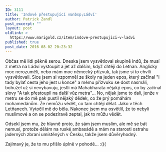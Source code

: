 ```yaml
---
ID: 3111
title: 'Indové přestupující v&nbsp;Ládví'
author: Patrick Zandl
post_excerpt: ""
layout: post
oldlink: >
  https://www.marigold.cz/item/indove-prestupujici-v-ladvi
published: true
post_date: 2016-08-02 20:23:32
---
```

Občas mě lidi pěkně serou. Dneska jsem vysvětloval skupině indů, že musí z metra na Ládví vystoupit a jet až dalším, když chtějí do Letnan. Anglicky moc nerozuměli, nebo mám moc  německý přízvuk, tak jsme si to chvíli vysvětlovali. Sice jsem si vzpomněl ze školy na jeden epos, který začínal "i tady bylať cesta jeho jest u konce" a mému  přízvuku se dost nasmáli, bohužel už si nevybavuju, jestli má Mahabharata nějaký epos, co by začínal slovy "A tak přestoupil na další vůz metra"... 
No, nějak jsme to dali, jenže v metru se do mě pak pustil nějaký dědek, co že prý pomáhám mohamedánům. Že nemůžu vědět, co tam chtějí dělat. Jako v těch Letňanech.
Vytočil mě do běla. Nakonec jsem mu osvětlil, že to nebyli muslimové a on se podezíravě zeptal, jak to můžu vědět. 

Odsekl jsem mu, že hlavně proto, že sám jsem muslim, ale mě se bát nemusí, protože dělám na ruské ambasádě a mám na starosti ostrahu jaderných zbraní umístěných v Česku, takže jsem důvěryhodný.

Zajímavý je, že to mu přišlo úplně v pohodě... :(((